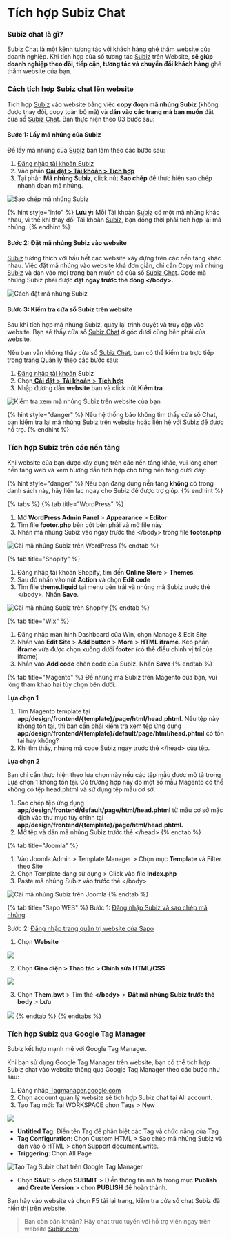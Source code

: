 # Tích hợp Subiz Chat

### Subiz chat là gì?

[Subiz Chat](https://subiz.com/vi/live-chat.html%20) là một kênh tương tác với khách hàng ghé thăm website của doanh nghiệp. Khi tích hợp cửa sổ tương tác [Subiz](https://subiz.com/vi/) trên Website, **sẽ giúp doanh nghiệp theo dõi, tiếp cận, tương tác và chuyển đổi khách hàng** ghé thăm website của bạn.

### Cách tích hợp Subiz chat lên website

Tích hợp [Subiz](https://subiz.com/vi/) vào website bằng việc **copy đoạn mã nhúng Subiz** \(không được thay đổi, copy toàn bộ mã\) và **dán vào các trang mà bạn muốn** đặt cửa sổ [Subiz Chat](https://subiz.com/vi/live-chat.html%20). Bạn thực hiện theo 03 bước sau:

#### Bước 1: Lấy mã nhúng của Subiz

Để lấy mã nhúng của [Subiz](https://subiz.com/vi/) bạn làm theo các bước sau:

1. [Đăng nhập tài khoản Subiz](http://app.subiz.com/)
2. Vào phần [**Cài đặt &gt; Tài khoản &gt; Tích hợp**](https://app.subiz.com/settings/install)
3. Tại phần **Mã nhúng Subiz**, click nút **Sao chép** để thực hiện sao chép nhanh đoạn mã nhúng.

![Sao ch&#xE9;p m&#xE3; nh&#xFA;ng Subiz](../../../.gitbook/assets/copy-embed-code.png)

{% hint style="info" %}
**Lưu ý:** Mỗi Tài khoản [Subiz](https://subiz.com/vi/) có một mã nhúng khác nhau, vì thế khi thay đổi Tài khoản [Subiz](https://subiz.com/vi/), bạn đồng thời phải tích hợp lại mã nhúng.
{% endhint %}

#### Bước 2: Đặt mã nhúng Subiz vào website

[Subiz](https://subiz.com/vi/) tương thích với hầu hết các website xây dựng trên các nền tảng khác nhau. Việc đặt mã nhúng vào website khá đơn giản, chỉ cần Copy mã nhúng [Subiz](https://subiz.com/vi/) và dán vào mọi trang bạn muốn có cửa sổ [Subiz Chat](https://subiz.com/vi/live-chat.html%20). Code mã nhúng Subiz phải được **đặt ngay trước thẻ đóng &lt;/body&gt;.**

![C&#xE1;ch &#x111;&#x1EB7;t m&#xE3; nh&#xFA;ng Subiz](../../../.gitbook/assets/embedcode.gif)

#### Bước 3: Kiểm tra cửa sổ Subiz trên website

Sau khi tích hợp mã nhúng Subiz, quay lại trình duyệt và truy cập vào website. Bạn sẽ thấy cửa sổ [Subiz Chat](https://subiz.com/vi/live-chat.html%20) ở góc dưới cùng bên phải của website.

Nếu bạn vẫn không thấy cửa sổ [Subiz Chat](https://subiz.com/vi/live-chat.html%20), bạn có thể kiểm tra trực tiếp trong trang Quản lý theo các bước sau:

1. [Đăng nhập tài khoản](http://app.subiz.com/)​ Subiz
2. Chọn[ **Cài đặt** &gt; **Tài khoản** &gt; **Tích hợp**](https://app.subiz.com/settings/install)
3. Nhập đường dẫn **website** bạn và click nút **Kiểm tra**.



![Ki&#x1EC3;m tra xem m&#xE3; nh&#xFA;ng Subiz tr&#xEA;n website c&#x1EE7;a b&#x1EA1;n](../../../.gitbook/assets/kiem-tra-cai-ma-nhung.png)

{% hint style="danger" %}
Nếu hệ thống báo không tìm thấy cửa sổ Chat, bạn kiểm tra lại mã nhúng Subiz trên website hoặc liên hệ với [Subiz](https://subiz.com/vi/) để được hỗ trợ.
{% endhint %}

### Tích hợp Subiz trên các nền tảng

Khi website của bạn được xây dựng trên các nền tảng khác, vui lòng chọn nền tảng web và xem hướng dẫn tích hợp cho từng nền tảng dưới đây:

{% hint style="danger" %}
Nếu bạn đang dùng nền tảng **không** có trong danh sách này, hãy liên lạc ngay cho Subiz để được trợ giúp.
{% endhint %}

{% tabs %}
{% tab title="WordPress" %}
1. Mở **WordPress Admin Panel** &gt; **Appearance** &gt; **Editor**
2. Tìm file **footer.php** bên cột bên phải và mở file này
3. Nhán mã nhúng Subiz vào ngay trước thẻ &lt;/body&gt; trong file **footer.php**

![C&#xE0;i m&#xE3; nh&#xFA;ng Subiz tr&#xEA;n WordPress](../../../.gitbook/assets/cai-subiz-wordpress.png)
{% endtab %}

{% tab title="Shopify" %}
1. Đăng nhập tài khoản Shopify, tìm đến **Online Store** &gt; **Themes**.
2. Sau đó nhấn vào nút **Action** và chọn **Edit code**
3. Tìm file **theme.liquid** tại menu bên trái và nhúng mã Subiz trước thẻ &lt;/body&gt;. Nhấn **Save**.

![C&#xE0;i m&#xE3; nh&#xFA;ng Subiz tr&#xEA;n Shopify](../../../.gitbook/assets/spotify-1.gif)
{% endtab %}

{% tab title="Wix" %}
1. Đăng nhập màn hình Dashboard của Win, chọn Manage & Edit Site
2. Nhấn vào **Edit Site** &gt; **Add button** &gt; **More** &gt; **HTML iframe**. Kéo phần **iframe** vừa được chọn xuống dưới **footer** \(có thể điều chỉnh vị trí của iframe\)
3. Nhần vào **Add code**  chèn code của Subiz. Nhấn **Save**
{% endtab %}

{% tab title="Magento" %}
Để nhúng mã Subiz trên Magento của bạn, vui lòng tham khảo hai tùy chọn bên dưới:

**Lựa chọn 1**

1. Tìm Magento template tại **app/design/frontend/{template}/page/html/head.phtml**. Nếu tệp này không tồn tại, thì bạn cần phải kiểm tra xem tệp ứng dụng **app/design/frontend/{template}/default/page/html/head.phtml** có tồn tại hay không?
2. Khi tìm thấy, nhúng mã code Subiz ngay trước thẻ &lt;/head&gt; của tệp.

**Lựa chọn 2**

Bạn chỉ cần thực hiện theo lựa chọn này nếu các tệp mẫu được mô tả trong Lựa chọn 1 không tồn tại. Có trường hợp này do một số mẫu Magento có thể không có tệp head.phtml và sử dụng tệp mẫu cơ sở.

1. Sao chép tệp ứng dụng **app/design/frontend/default/page/html/head.phtml** từ mẫu cơ sở mặc địch vào thư mục tùy chỉnh tại **app/design/frontend/{template}/page/html/head.phtml.**
2. Mở tệp và dán mã nhũng Subiz trước thẻ &lt;/head&gt;
{% endtab %}

{% tab title="Joomla" %}
1. Vào Joomla Admin &gt; Template Manager &gt; Chọn mục **Template** và Filter theo Site 
2. Chọn Template đang sử dụng &gt; Click vào file **Index.php**
3. Paste mã nhúng Subiz vào trước thẻ &lt;/body&gt;

![C&#xE0;i m&#xE3; nh&#xFA;ng Subiz tr&#xEA;n Joomla](../../../.gitbook/assets/joomla2.gif)
{% endtab %}

{% tab title="Sapo WEB" %}
Bước 1: [Đăng nhập Subiz và sao chép mã nhúng](https://app.subiz.com/settings/install)

Bước 2: [Đăng nhập trang quản trị website của Sapo](https://www.sapo.vn/dang-nhap-kenh-ban-hang.html)

 1. Chọn **Website**

![](../../../.gitbook/assets/1-sapo-copy.jpg)

2. Chọn **Giao diện &gt; Thao tác &gt; Chỉnh sửa HTML/CSS**

![](../../../.gitbook/assets/2.-sapo-copy.jpg)

3. Chọn **Them.bwt** &gt; Tìm thẻ **&lt;/body&gt;**  &gt; **Đặt mã nhúng Subiz trước thẻ body** &gt; **Lưu** 

![](../../../.gitbook/assets/3.-sapo-copy.jpg)
{% endtab %}
{% endtabs %}

### Tích hợp Subiz qua Google Tag Manager

Subiz kết hợp mạnh mẽ với Google Tag Manager. 

Khi bạn sử dụng Google Tag Manager trên website, bạn có thể tích hợp Subiz chat vào website thông qua Google Tag Manager theo các bước như sau:

1. Đăng nhập[ Tagmanager.google.com](https://tagmanager.google.com/#/home)
2. Chọn account quản lý website sẽ tích hợp Subiz chat tại All account.
3. Tạo Tag mới: Tại WORKSPACE chọn Tags &gt; New

![](../../../.gitbook/assets/1-gtm-copy.jpg)

* **Untitled Tag**: Điền tên Tag để phân biệt các Tag và chức năng của Tag
* **Tag Configuration**: Chọn Custom HTML &gt; Sao chép mã nhúng Subiz và dán vào ô HTML &gt; chọn  Support document.write.
* **Triggering**: Chọn All Page

![T&#x1EA1;o Tag Subiz chat tr&#xEA;n Google Tag Manager](../../../.gitbook/assets/1-subiz-chat-copy.jpg)

* Chọn **SAVE** &gt;  chọn **SUBMIT** &gt; Điền thông tin mô tả trong mục **Publish and Create Version** &gt; chọn **PUBLISH** để hoàn thành.

Bạn hãy vào website và chọn F5 tải lại trang, kiểm tra cửa sổ chat Subiz đã hiển thị trên website.

> Bạn còn băn khoăn? Hãy chat trực tuyến với hỗ trợ viên ngay trên website [Subiz.com](https://subiz.com/vi/feature.html)!

